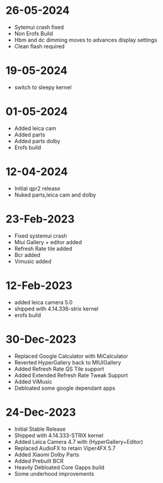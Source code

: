 # 26-05-2024

- Sytemui crash fixed
- Non Erofs Build
- Hbm and dc dimming moves to advances display settings
- Clean flash required

# 19-05-2024

- switch to sleepy kernel

# 01-05-2024

- Added leica cam
- Added parts
- Added parts dolby
- Erofs build

# 12-04-2024

- Initial qpr2 release
- Nuked parts,leica cam and dolby

# 23-Feb-2023

- Fixed systemui crash
- Miui Gallery + editor added
- Refresh Rate tile added
- Bcr added
- Vimusic added

# 12-Feb-2023

- added leica camera 5.0
- shipped with 4.14.336-strix kernel
- erofs build

# 30-Dec-2023

- Replaced Google Calculator with MiCalculator
- Reverted HyperGallery back to MIUIGallery
- Added Refresh Rate QS Tile support
- Added Extended Refresh Rate Tweak Support
- Added ViMusic
- Debloated some google dependant apps

# 24-Dec-2023

- Initial Stable Release
- Shipped with 4.14.333-STRIX kernel
- Added Leica Camera 4.7 with (HyperGallery+Editor)
- Replaced AudioFX to retain Viper4FX 5.7
- Added Xiaomi Dolby Parts
- Added Prebuilt BCR
- Heavily Debloated Core Gapps build
- Some underhood improvements
